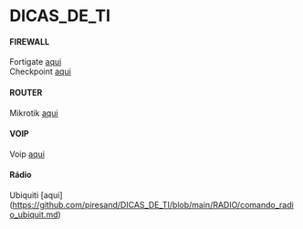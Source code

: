 # DICAS_DE_TI

#### FIREWALL  
Fortigate [aqui](https://github.com/piresand/DICAS_DE_TI/tree/main/FIREWALL/FORTIGATE)     
Checkpoint [aqui](https://github.com/piresand/DICAS_DE_TI/tree/main/FIREWALL/CHECKPOINT)   
#### ROUTER     
Mikrotik [aqui](https://github.com/piresand/DICAS_DE_TI/blob/main/ROUTER/comandos_mikrotik.md)     
#### VOIP   
Voip [aqui](https://github.com/piresand/DICAS_DE_TI/tree/main/VOIP)   

#### Rádio   
Ubiquiti [aqui] (https://github.com/piresand/DICAS_DE_TI/blob/main/RADIO/comando_radio_ubiquit.md)   